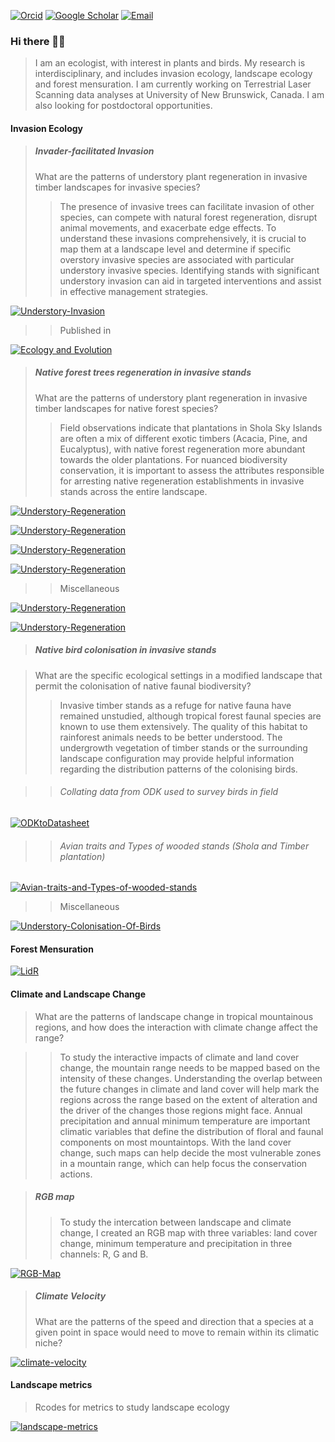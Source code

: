 [![Orcid](https://img.shields.io/badge/Orcid-white?style=rounded-square&logo=ORCID)](https://orcid.org/0000-0001-8807-9507) [![Google Scholar](https://img.shields.io/badge/GoogleScholar-white?style=rounded-square&logo=GoogleScholar)](https://scholar.google.com/citations?hl=en&user=JoWI9FEAAAAJ) [![Email](https://img.shields.io/badge/Email-jobin@students.iisertirupati.ac.in-white?style=rounded-square)](mailto:jobin@students.iisertirupati.ac.in) 
<!--[![Twitter](https://img.shields.io/badge/Twitter-white?style=rounded-square&logo=Twitter)](https://twitter.com/jobinvarughese) [![Instagram](https://img.shields.io/badge/Instagram-white?style=rounded-square&logo=Instagram)](https://www.instagram.com/varughesejobin/?hl=en)-->


### Hi there 👋🏼
>I am an ecologist, with interest in plants and birds. My research is interdisciplinary, and includes invasion ecology, landscape ecology and forest mensuration. 
I am currently working on Terrestrial Laser Scanning data analyses at University of New Brunswick, Canada. 
I am also looking for postdoctoral opportunities.


#### Invasion Ecology


>##### Invader-facilitated Invasion
>What are the patterns of understory plant regeneration in invasive timber landscapes for invasive species?
>>The presence of invasive trees can facilitate invasion of other species, can compete with natural forest regeneration, disrupt animal movements, and exacerbate edge effects. To understand these invasions comprehensively, it is crucial to map them at a landscape level and determine if specific overstory invasive species are associated with particular understory invasive species. Identifying stands with significant understory invasion can aid in targeted interventions and assist in effective management strategies.

[![Understory-Invasion](https://img.shields.io/badge/Github-UnderstoryInvasion-white?style=rounded-square)](https://github.com/jobinvarughese/Understory-invasion-paper)

>>Published in

[![Ecology and Evolution](https://img.shields.io/badge/EcologyAndEvolution-white?style=rounded-square)](https://onlinelibrary.wiley.com/doi/full/10.1002/ece3.9995)



>##### Native forest trees regeneration in invasive stands
>What are the patterns of understory plant regeneration in invasive timber landscapes for native forest species?
>> Field observations indicate that plantations in Shola Sky Islands are often a mix of different exotic timbers (Acacia, Pine, and Eucalyptus), with native forest regeneration more abundant towards the older plantations. For nuanced biodiversity conservation, it is important to assess the attributes responsible for arresting native regeneration establishments in invasive stands across the entire landscape. 


[![Understory-Regeneration](https://img.shields.io/badge/Github-SpeciesAreaCurve-white?style=rounded-square)](https://github.com/jobinvarughese/Species-Area-Curve)

[![Understory-Regeneration](https://img.shields.io/badge/Github-VennDiagramShowingUnderstorySpeciesCountInEachOverstoryType-white?style=rounded-square)](https://github.com/jobinvarughese/Venn-diagram-showing-understory-species-count-in-each-overstory-type)

[![Understory-Regeneration](https://img.shields.io/badge/Github-NMDSforUnderstorySpeciesAndOverstoryTypesUsingggplot-white?style=rounded-square)](https://github.com/jobinvarughese/NMDS-for-understory-species-and-overstory-types)

[![Understory-Regeneration](https://img.shields.io/badge/Github-DetrendedCanonicalAnalysis-white?style=rounded-square)](https://github.com/jobinvarughese/Detrended-Canonical-Analysis-)
 
>>Miscellaneous

[![Understory-Regeneration](https://img.shields.io/badge/Github-DownloadURLsinDataframeWithinRespectiveFoldersfromRownames-white?style=rounded-square)](https://github.com/jobinvarughese/Download-URLs-in-a-dataframe-within-respective-folders-from-rownames)

[![Understory-Regeneration](https://img.shields.io/badge/Github-CopyFilesfromMultipleSubfoldersToSingleFolderWithSubfolderNameAttachedToTheirFilenames-white?style=rounded-square)](https://github.com/jobinvarughese/Copy-files-from-multiple-subfolders-to-a-single-folder-with-the-subfolder-name-attached-to-their-fil)



>##### Native bird colonisation in invasive stands

>What are the specific ecological settings in a modified landscape that permit the colonisation of native faunal biodiversity?
>> Invasive timber stands as a refuge for native fauna have remained unstudied, although tropical forest faunal species are known to use them extensively. The quality of this habitat to rainforest animals needs to be better understood. The undergrowth vegetation of timber stands or the surrounding landscape configuration may provide helpful information regarding the distribution patterns of the colonising birds. 


>>###### Collating data from ODK used to survey birds in field
[![ODKtoDatasheet](https://img.shields.io/badge/Github-ODKtoDatasheet-white?style=rounded-square)](https://github.com/jobinvarughese/ODKtoDatasheet)

>>###### Avian traits and Types of wooded stands (Shola and Timber plantation)

[![Avian-traits-and-Types-of-wooded-stands](https://img.shields.io/badge/Github-AvianTraitsAndTypesOfWoodedStands-white?style=rounded-square)](https://github.com/jobinvarughese/Avian-Traits-and-Woodland-Type)

>>Miscellaneous

[![Understory-Colonisation-Of-Birds](https://img.shields.io/badge/Github-GetSolarNoonTime-white?style=rounded-square)](https://github.com/jobinvarughese/GetSolarNoonTime)




#### Forest Mensuration

[![LidR](https://img.shields.io/badge/Github-lidRWithSpericalAndCylindrcalProjections-white?style=rounded-square)](https://github.com/jobinvarughese/lidR)




#### Climate and Landscape Change
>What are the patterns of landscape change in tropical mountainous regions, and how does the interaction with climate change affect the range?

>>To study the interactive impacts of climate and land cover change, the mountain range needs to be mapped based on the intensity of these changes. Understanding the overlap between the future changes in climate and land cover will help mark the regions across the range based on the extent of alteration and the driver of the changes those regions might face. Annual precipitation and annual minimum temperature are important climatic variables that define the distribution of floral and faunal components on most mountaintops. With the land cover change, such maps can help decide the most vulnerable zones in a mountain range, which can help focus the conservation actions.


>##### RGB map
>>To study the intercation between landscape and climate change, I created an RGB map with three variables: land cover change, minimum temperature and precipitation in three channels: R, G and B.

[![RGB-Map](https://img.shields.io/badge/Github-RGBMap-white?style=rounded-square)](https://github.com/jobinvarughese/RGB-Map)



>##### Climate Velocity
> What are the patterns of the speed and direction that a species at a given point in space would need to move to remain within its climatic niche?

[![climate-velocity](https://img.shields.io/badge/Github-ClimateVelocity-white?style=rounded-square)](https://github.com/jobinvarughese/climate-velocity)




#### Landscape metrics
> Rcodes for metrics to study landscape ecology

[![landscape-metrics](https://img.shields.io/badge/Github-LandscapeMetrics-white?style=rounded-square)](https://github.com/jobinvarughese/LandcapeMetrics)

